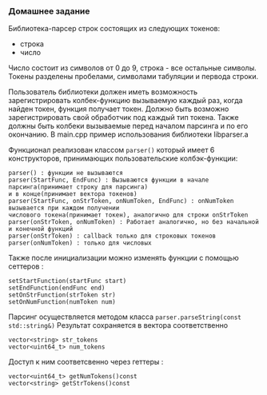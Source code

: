 ### Домашнее задание
Библиотека-парсер строк состоящих из следующих токенов:

- строка
- число

Число состоит из символов от 0 до 9, строка - все остальные символы. Токены разделены пробелами, символами табуляции и первода строки.

Пользователь библиотеки должен иметь возможность зарегистрировать колбек-функцию вызываемую каждый раз, когда найден токен, 
функция получает токен. Должно быть возможно зарегистрировать свой обработчик под каждый тип токена. 
Также должны быть колбеки вызываемые перед началом парсинга и по его окончанию.
В main.cpp пример использования библиотеки libparser.a

Функционал реализован классом     ``` parser() ``` который имеет 6 конструкторов, принимающих пользовательские колбэк-функции:

```
parser() : функции не вызываются
parser(StartFunc, EndFunc) : Вызываются функции в начале парсинга(принимает строку для парсинга) 
и в конце(принимает вектора токенов)
parser(StartFunc, onStrToken, onNumToken, EndFunc) : onNumToken вызывается при каждом получении 
числового токена(принимает токен), аналогично для строки onStrToken
parser(onStrToken, onNumToken) : Работает аналогично, но без начальной и конечной функций
parser(onStrToken) : callback только для строковых токенов
parser(onNumToken) : только для числовых
```
Также после инициализации можно изменять функции с помощью сеттеров : 
```
setStartFunction(startFunc start)
setEndFunction(endFunc end)
setOnStrFunction(strToken str)
setOnNumFunction(numToken num)
```
Парсинг осуществляется методом класса ```parser.parseString(const std::string&)```
Результат сохраняется в вектора соответственно
```
vector<string> str_tokens
vector<uint64_t> num_tokens
```
Доступ к ним соответсвенно через геттеры :
```
vector<uint64_t> getNumTokens()const
vector<string> getStrTokens()const
```
